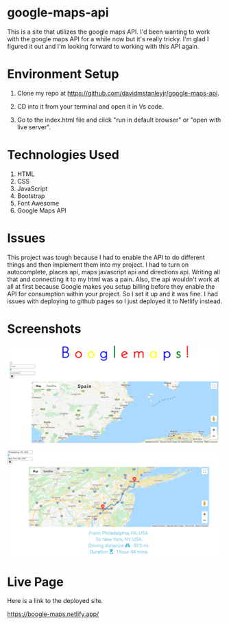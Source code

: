 # google-maps-api

This is a site that utilizes the google maps API. I'd been wanting to work with the google maps API for a while now but it's really tricky. I'm glad I figured it out and I'm looking forward to working with this API again.

# Environment Setup

1. Clone my repo at https://github.com/davidmstanleyjr/google-maps-api.

2. CD into it from your terminal and open it in Vs code.

3. Go to the index.html file and click "run in default browser" or "open with live server".

# Technologies Used

1. HTML
2. CSS
3. JavaScript
4. Bootstrap
5. Font Awesome
6. Google Maps API

# Issues

This project was tough because I had to enable the API to do different things and then implement them into my project. I had to turn on autocomplete, places api, maps javascript api and directions api. Writing all that and connecting it to my html was a pain. Also, the api wouldn't work at all at first because Google makes you setup billing before they enable the API for consumption within your project. So I set it up and it was fine. I had issues with deploying to github pages so I just deployed it to Netlify instead.

# Screenshots

![Screenshot 1](images/snip1.PNG)
![Screenshot 2](images/snip2.PNG)

# Live Page

Here is a link to the deployed site.

https://boogle-maps.netlify.app/
